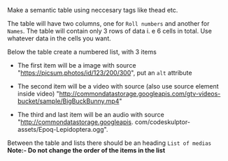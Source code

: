 Make a semantic table using neccesary tags like thead etc.

The table will have two columns, one for `Roll numbers` and another for `Names`.
The table will contain only 3 rows of data i. e 6 cells in total.
Use whatever data in the cells you want.
 

Below the table create a numbered list, with 3 items

- The first item will be a image with source "https://picsum.photos/id/123/200/300", put an `alt` attribute

- The second item will be a video with source (also use source element inside video) "http://commondatastorage.googleapis.com/gtv-videos-bucket/sample/BigBuckBunny.mp4"

- The third and last item will be an audio with source "http://commondatastorage.googleapis. com/codeskulptor-assets/Epoq-Lepidoptera.ogg".

Between the table and lists there should be an heading `List of medias`
**Note:- Do not change the order of the items in the list**
